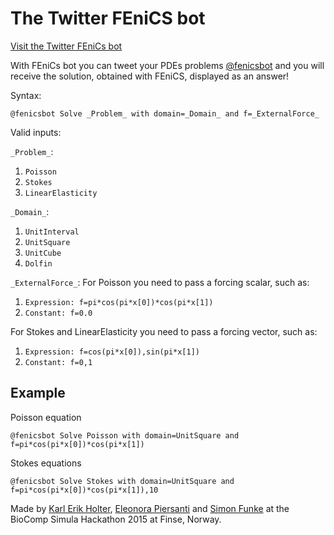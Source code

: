 The Twitter FEniCS bot
==============
[Visit the Twitter FEniCs bot](https://twitter.com/fenicsbot/)

With FEniCs bot you can tweet your PDEs problems [@fenicsbot](https://twitter.com/fenicsbot/) and you will receive the solution, obtained with FEniCS, displayed as an answer!

Syntax:
```
@fenicsbot Solve _Problem_ with domain=_Domain_ and f=_ExternalForce_
```

Valid inputs:

`_Problem_`:

1. `Poisson`
2. `Stokes`
3. `LinearElasticity`

`_Domain_`:

1. `UnitInterval`
2. `UnitSquare`
3. `UnitCube`
4. `Dolfin`

`_ExternalForce_`:
For Poisson you need to pass a forcing scalar, such as:

1. `Expression: f=pi*cos(pi*x[0])*cos(pi*x[1])`
2. `Constant: f=0.0`

For Stokes and LinearElasticity you need to pass a forcing vector, such as:

1. `Expression: f=cos(pi*x[0]),sin(pi*x[1])`
2. `Constant: f=0,1`


Example
-------
Poisson equation
```
@fenicsbot Solve Poisson with domain=UnitSquare and f=pi*cos(pi*x[0])*cos(pi*x[1])
```

Stokes equations
```
@fenicsbot Solve Stokes with domain=UnitSquare and f=pi*cos(pi*x[0])*cos(pi*x[1]),10
```


Made by [Karl Erik Holter](https://twitter.com/karl__erik), [Eleonora Piersanti](https://twitter.com/eleonorapiersan) and [Simon Funke](https://twitter.com/SimonFunke) at the BioComp Simula Hackathon 2015 at Finse, Norway.

